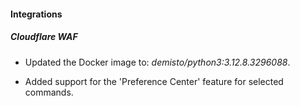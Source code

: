 
#### Integrations

##### Cloudflare WAF
- Updated the Docker image to: *demisto/python3:3.12.8.3296088*.

- Added support for the 'Preference Center' feature for selected commands.
